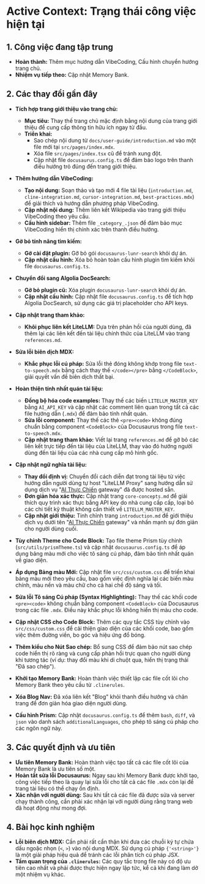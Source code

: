 # Active Context: Trạng thái công việc hiện tại

## 1. Công việc đang tập trung

- **Hoàn thành:** Thêm mục hướng dẫn VibeCoding, Cấu hình chuyển hướng trang chủ.
- **Nhiệm vụ tiếp theo:** Cập nhật Memory Bank.

## 2. Các thay đổi gần đây

- **Tích hợp trang giới thiệu vào trang chủ:**
    - **Mục tiêu:** Thay thế trang chủ mặc định bằng nội dung của trang giới thiệu để cung cấp thông tin hữu ích ngay từ đầu.
    - **Triển khai:**
        - Sao chép nội dung từ `docs/user-guide/introduction.md` vào một file mới tại `src/pages/index.mdx`.
        - Xóa file `src/pages/index.tsx` cũ để tránh xung đột.
        - Cập nhật file `docusaurus.config.ts` để đảm bảo logo trên thanh điều hướng trỏ đúng đến trang giới thiệu.
- **Thêm hướng dẫn VibeCoding:**
    - **Tạo nội dung:** Soạn thảo và tạo mới 4 file tài liệu (`introduction.md`, `cline-integration.md`, `cursor-integration.md`, `best-practices.mdx`) để giải thích và hướng dẫn phương pháp VibeCoding.
    - **Cập nhật nội dung:** Thêm liên kết Wikipedia vào trang giới thiệu VibeCoding theo yêu cầu.
    - **Cấu hình sidebar:** Thêm file `_category_.json` để đảm bảo mục VibeCoding hiển thị chính xác trên thanh điều hướng.

- **Gỡ bỏ tính năng tìm kiếm:**
    - **Gỡ cài đặt plugin:** Gỡ bỏ gói `docusaurus-lunr-search` khỏi dự án.
    - **Cập nhật cấu hình:** Xóa bỏ hoàn toàn cấu hình plugin tìm kiếm khỏi file `docusaurus.config.ts`.
- **Chuyển đổi sang Algolia DocSearch:**
    - **Gỡ bỏ plugin cũ:** Xóa plugin `docusaurus-lunr-search` khỏi dự án.
    - **Cập nhật cấu hình:** Cập nhật file `docusaurus.config.ts` để tích hợp Algolia DocSearch, sử dụng các giá trị placeholder cho API keys.
- **Cập nhật trang tham khảo:**
    - **Khôi phục liên kết LiteLLM:** Dựa trên phản hồi của người dùng, đã thêm lại các liên kết đến tài liệu chính thức của LiteLLM vào trang `references.md`.
- **Sửa lỗi biên dịch MDX:**
    - **Khắc phục lỗi cú pháp:** Sửa lỗi thẻ đóng không khớp trong file `text-to-speech.mdx` bằng cách thay thế `</code></pre>` bằng `</CodeBlock>`, giải quyết vấn đề biên dịch thất bại.
- **Hoàn thiện tính nhất quán tài liệu:**
    - **Đồng bộ hóa code examples:** Thay thế các biến `LITELLM_MASTER_KEY` bằng `AI_API_KEY` và cập nhật các comment liên quan trong tất cả các file hướng dẫn (`.mdx`) để đảm bảo tính nhất quán.
    - **Sửa lỗi component:** Thay thế các thẻ `<pre><code>` không đúng chuẩn bằng component `<CodeBlock>` của Docusaurus trong file `text-to-speech.mdx`.
    - **Cập nhật trang tham khảo:** Viết lại trang `references.md` để gỡ bỏ các liên kết trực tiếp đến tài liệu của LiteLLM, thay vào đó hướng người dùng đến tài liệu của các nhà cung cấp mô hình gốc.
- **Cập nhật ngữ nghĩa tài liệu:**
    - **Thay đổi định vị:** Chuyển đổi cách diễn đạt trong tài liệu từ việc hướng dẫn người dùng tự host "LiteLLM Proxy" sang hướng dẫn sử dụng dịch vụ "[AI Thực Chiến](https://thucchien.ai) gateway" đã được hosted sẵn.
    - **Đơn giản hóa xác thực:** Cập nhật trang `core-concepts.md` để giải thích quy trình xác thực bằng API key do nhà cung cấp cấp, loại bỏ các chi tiết kỹ thuật không cần thiết về `LITELLM_MASTER_KEY`.
    - **Cập nhật giới thiệu:** Tinh chỉnh trang `introduction.md` để giới thiệu dịch vụ dưới tên "[AI Thực Chiến](https://thucchien.ai) gateway" và nhấn mạnh sự đơn giản cho người dùng cuối.
- **Tùy chỉnh Theme cho Code Block:** Tạo file theme Prism tùy chỉnh (`src/utils/prismTheme.ts`) và cập nhật `docusaurus.config.ts` để áp dụng bảng màu mới cho việc tô sáng cú pháp, đảm bảo tính nhất quán về giao diện.
- **Áp dụng Bảng màu Mới:** Cập nhật file `src/css/custom.css` để triển khai bảng màu mới theo yêu cầu, bao gồm việc định nghĩa lại các biến màu chính, màu nền và màu chữ cho cả hai chế độ sáng và tối.
- **Sửa lỗi Tô sáng Cú pháp (Syntax Highlighting):** Thay thế các khối code `<pre><code>` không chuẩn bằng component `<CodeBlock>` của Docusaurus trong các file `.mdx`. Điều này khắc phục lỗi không hiển thị màu cho code.
- **Cập nhật CSS cho Code Block:** Thêm các quy tắc CSS tùy chỉnh vào `src/css/custom.css` để cải thiện giao diện của các khối code, bao gồm việc thêm đường viền, bo góc và hiệu ứng đổ bóng.
- **Thêm kiểu cho Nút Sao chép:** Bổ sung CSS để đảm bảo nút sao chép code hiển thị rõ ràng và cung cấp phản hồi trực quan cho người dùng khi tương tác (ví dụ: thay đổi màu khi di chuột qua, hiển thị trạng thái "Đã sao chép").
- **Khởi tạo Memory Bank:** Hoàn thành việc thiết lập các file cốt lõi cho Memory Bank theo yêu cầu từ `.clinerules`.
- **Xóa Blog Nav:** Đã xóa liên kết "Blog" khỏi thanh điều hướng và chân trang để đơn giản hóa giao diện người dùng.
- **Cấu hình Prism:** Cập nhật `docusaurus.config.ts` để thêm `bash`, `diff`, và `json` vào danh sách `additionalLanguages`, cho phép tô sáng cú pháp cho các ngôn ngữ này.

## 3. Các quyết định và ưu tiên

- **Ưu tiên Memory Bank:** Hoàn thành việc tạo tất cả các file cốt lõi của Memory Bank là ưu tiên số một.
- **Hoàn tất sửa lỗi Docusaurus:** Ngay sau khi Memory Bank được khởi tạo, công việc tiếp theo là quay lại sửa lỗi cho tất cả các file `.mdx` còn lại để trang tài liệu có thể chạy ổn định.
- **Xác nhận với người dùng:** Sau khi tất cả các file đã được sửa và server chạy thành công, cần phải xác nhận lại với người dùng rằng trang web đã hoạt động như mong đợi.

## 4. Bài học kinh nghiệm

- **Lỗi biên dịch MDX:** Cần phải rất cẩn thận khi đưa các chuỗi ký tự chứa dấu ngoặc nhọn (`<`, `>`) vào nội dung MDX. Sử dụng cú pháp `{'<string>'}` là một giải pháp hiệu quả để tránh các lỗi phân tích cú pháp JSX.
- **Tầm quan trọng của `.clinerules`:** Các quy tắc trong file này có độ ưu tiên cao nhất và phải được thực hiện ngay lập tức, kể cả khi đang làm dở một nhiệm vụ khác.
